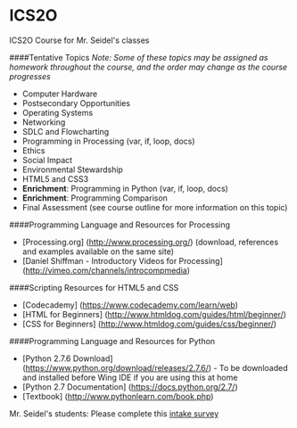 ICS2O
=====

ICS2O Course for Mr. Seidel's classes

####Tentative Topics
_Note: Some of these topics may be assigned as homework throughout the course, and the order may change as the course progresses_

* Computer Hardware
* Postsecondary Opportunities
* Operating Systems
* Networking
* SDLC and Flowcharting
* Programming in Processing (var, if, loop, docs)
* Ethics
* Social Impact
* Environmental Stewardship
* HTML5 and CSS3
* **Enrichment**: Programming in Python (var, if, loop, docs)
* **Enrichment**: Programming Comparison
* Final Assessment (see course outline for more information on this topic)

####Programming Language and Resources for Processing
* [Processing.org] (http://www.processing.org/) (download, references and examples available on the same site)
* [Daniel Shiffman - Introductory Videos for Processing] (http://vimeo.com/channels/introcompmedia)

####Scripting Resources for HTML5 and CSS
* [Codecademy] (https://www.codecademy.com/learn/web)
* [HTML for Beginners] (http://www.htmldog.com/guides/html/beginner/)
* [CSS for Beginners] (http://www.htmldog.com/guides/css/beginner/)

####Programming Language and Resources for Python
* [Python 2.7.6 Download] (https://www.python.org/download/releases/2.7.6/) - To be downloaded and installed before Wing IDE if you are using this at home
* [Python 2.7 Documentation] (https://docs.python.org/2.7/)
* [Textbook] (http://www.pythonlearn.com/book.php)
 

Mr. Seidel's students: Please complete this [intake survey](https://www.surveymonkey.com/r/TN2JR3P)
